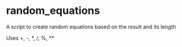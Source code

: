# random_equations
A script to create random equations based on the result and its length

Uses +, -, *, /, %, **
